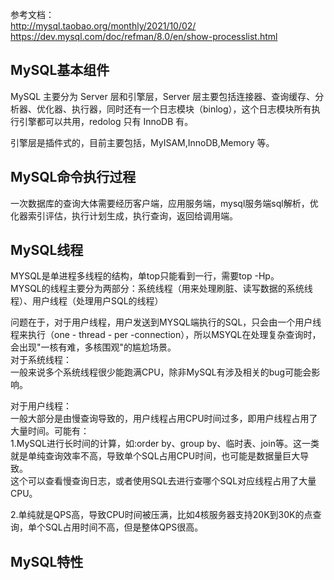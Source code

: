 

参考文档：  
http://mysql.taobao.org/monthly/2021/10/02/
https://dev.mysql.com/doc/refman/8.0/en/show-processlist.html      

## MySQL基本组件
MySQL 主要分为 Server 层和引擎层，Server 层主要包括连接器、查询缓存、分析器、优化器、执行器，同时还有一个日志模块（binlog），这个日志模块所有执行引擎都可以共用，redolog 只有 InnoDB 有。

引擎层是插件式的，目前主要包括，MyISAM,InnoDB,Memory 等。



## MySQL命令执行过程
一次数据库的查询大体需要经历客户端，应用服务端，mysql服务端sql解析，优化器索引评估，执行计划生成，执行查询，返回给调用端。  



## MySQL线程
MYSQL是单进程多线程的结构，单top只能看到一行，需要top -Hp。  
MYSQL的线程主要分为两部分：系统线程（用来处理刷脏、读写数据的系统线程）、用户线程（处理用户SQL的线程）  

问题在于，对于用户线程，用户发送到MYSQL端执行的SQL，只会由一个用户线程来执行（one - thread - per -connection），所以MSYQL在处理复杂查询时，会出现"一核有难，多核围观"的尴尬场景。  
对于系统线程：  
一般来说多个系统线程很少能跑满CPU，除非MySQL有涉及相关的bug可能会影响。  

对于用户线程：  
一般大部分是由慢查询导致的，用户线程占用CPU时间过多，即用户线程占用了大量时间。可能有：  
1.MySQL进行长时间的计算，如:order by、group by、临时表、join等。这一类就是单纯查询效率不高，导致单个SQL占用CPU时间，也可能是数据量巨大导致。  
这个可以查看慢查询日志，或者使用SQL去进行查哪个SQL对应线程占用了大量CPU。

2.单纯就是QPS高，导致CPU时间被压满，比如4核服务器支持20K到30K的点查询，单个SQL占用时间不高，但是整体QPS很高。   



## MySQL特性
